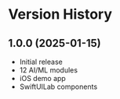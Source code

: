 # Version History

## 1.0.0 (2025-01-15)
- Initial release
- 12 AI/ML modules
- iOS demo app
- SwiftUILab components
